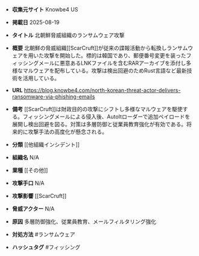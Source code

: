- **収集元サイト**
Knowbe4 US

- **掲載日**
2025-08-19

- **タイトル**
北朝鮮脅威組織のランサムウェア攻撃

- **概要**
北朝鮮の脅威組織[[ScarCruft]]が従来の諜報活動から転換しランサムウェアを用いた攻撃を開始した。標的は韓国であり、郵便番号変更を装ったフィッシングメールに悪意あるLNKファイルを含むRARアーカイブを添付し多様なマルウェアを配布している。攻撃は検出回避のためRust言語など最新技術を活用している。

- **URL**
https://blog.knowbe4.com/north-korean-threat-actor-delivers-ransomware-via-phishing-emails

- **備考**
[[ScarCruft]]は財政目的の攻撃にシフトし多様なマルウェアを駆使する。フィッシングメールによる侵入後、AutoItローダーで追加ペイロードを展開し検出回避を図る。対策は多層防御と従業員教育強化が有効である。将来的に攻撃手法の高度化が懸念される。

- **分類**
[[他組織インシデント]]

- **組織名**
N/A

- **業種**
[[その他]]

- **攻撃手口**
N/A

- **攻撃影響**
[[ScarCruft]]

- **脅威アクター**
N/A

- **原因**
多層防御強化、従業員教育、メールフィルタリング強化

- **対処方法**
#ランサムウェア

- **ハッシュタグ**
#フィッシング
